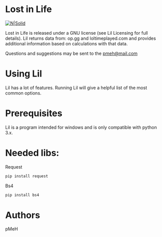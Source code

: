# Lost in Life

[![N|Solid](https://cldup.com/dTxpPi9lDf.thumb.png)](https://nodesource.com/products/nsolid)

Lost in Life is released under a GNU license (see Lil Licensing for full details).
Lil returns data from: op.gg and loltimeplayed.com and provides additional information based on calculations with that data.

Questions and suggestions may be sent to the pmeh@mail.com

# Using Lil

Lil has a lot of features. 
Running Lil will give a helpful list of the most common options.

# Prerequisites

Lil is a program intended for windows and is only compatible with python 3.x.

# Needed libs:

Request
```sh
pip install request
```

Bs4
```sh
pip install bs4
```

# Authors

pMeH
